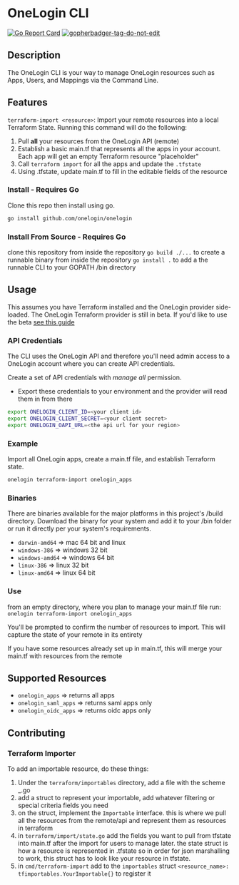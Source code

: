 # OneLogin CLI
[![Go Report Card](https://goreportcard.com/badge/github.com/onelogin/onelogin)](https://goreportcard.com/report/github.com/onelogin/onelogin)
<a href='https://github.com/jpoles1/gopherbadger' target='_blank'>![gopherbadger-tag-do-not-edit](https://img.shields.io/badge/Go%20Coverage-56%25-brightgreen.svg?longCache=true&style=flat)</a>
## Description

The OneLogin CLI is your way to manage OneLogin resources such as Apps, Users, and Mappings via the Command Line.

## Features
`terraform-import <resource>`: Import your remote resources into a local Terraform State.
Running this command will do the following:
  1. Pull **all** your resources from the OneLogin API (remote)
  2. Establish a basic main.tf that represents all the apps in your account. Each app will get an empty Terraform resource "placeholder"
  3. Call `terraform import` for all the apps and update the `.tfstate`
  4. Using .tfstate, update main.tf to fill in the editable fields of the resource

### Install - Requires Go
Clone this repo then install using go.

```sh
go install github.com/onelogin/onelogin
```

### Install From Source - Requires Go
clone this repository
from inside the repository `go build ./...` to create a runnable binary
from inside the repository `go install .` to add a the runnable CLI to your GOPATH /bin directory

## Usage
This assumes you have Terraform installed and the OneLogin provider side-loaded.
The OneLogin Terraform provider is still in beta. If you'd like to use the beta [see this guide](https://github.com/onelogin/onelogin-terraform-provider#onelogin-terraform-provider-sdk)

### API Credentials
The CLI uses the OneLogin API and therefore you'll need admin access to a OneLogin account where you can create API credentials.

Create a set of API credentials with _manage all_ permission.

* Export these credentials to your environment and the provider will read them in from there
```sh
export ONELOGIN_CLIENT_ID=<your client id>
export ONELOGIN_CLIENT_SECRET=<your client secret>
export ONELOGIN_OAPI_URL=<the api url for your region>
```

### Example
Import all OneLogin apps, create a main.tf file, and establish Terraform state.
```sh
onelogin terraform-import onelogin_apps
```

### Binaries
There are binaries available for the major platforms in this project's /build directory. Download the
binary for your system and add it to your /bin folder or run it directly per your system's requirements.

* `darwin-amd64`  => mac 64 bit and linux
* `windows-386`   => windows 32 bit
* `windows-amd64` => windows 64 bit
* `linux-386`     => linux 32 bit
* `linux-amd64`   => linux 64 bit

### Use
from an empty directory, where you plan to manage your main.tf file run:
`onelogin terraform-import onelogin_apps`

You'll be prompted to confirm the number of resources to import.
This will capture the state of your remote in its entirety

If you have some resources already set up in main.tf, this will merge your main.tf with resources from the remote

## Supported Resources
* `onelogin_apps` => returns all apps
* `onelogin_saml_apps` => returns saml apps only
* `onelogin_oidc_apps` => returns oidc apps only

## Contributing

### Terraform Importer
To add an importable resource, do these things:
1. Under the `terraform/importables` directory, add a file with the scheme <provider>_<resource>.go
2. add a struct to represent your importable, add whatever filtering or special criteria fields you need
3. on the struct, implement the `Importable` interface. this is where we pull all the resources from the remote/api and represent them as resources in terraform
4. in `terraform/import/state.go` add the fields you want to pull from tfstate into main.tf after the import for users to manage later. the state struct is how a resource is represented in .tfstate so in order for json marshalling to work, this struct has to look like your resource in tfstate.
5. in `cmd/terraform-import` add to the `importables` struct `<resource_name>: tfimportables.YourImportable{}` to register it
